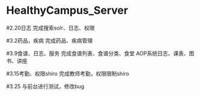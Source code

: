 # HealthyCampus_Server

#2.20日志
完成搜索solr、日志、权限

#3.2药品，疾病
完成药品、疾病管理

#3.9食谱、日志、服务
完成食谱列表、食谱分类、食堂
AOP系统日志、课表、图书、讲座

#3.15考勤、权限shiro
完成教师考勤，权限限制shiro

#3.25
与前台进行测试，修改bug